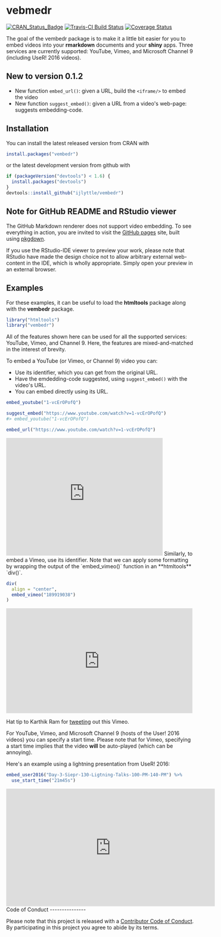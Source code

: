 
vebmedr
=======

[![CRAN\_Status\_Badge](http://www.r-pkg.org/badges/version/vembedr)](http://cran.r-project.org/package=vembedr) [![Travis-CI Build Status](https://travis-ci.org/ijlyttle/vembedr.svg?branch=master)](https://travis-ci.org/ijlyttle/vembedr) [![Coverage Status](https://img.shields.io/codecov/c/github/ijlyttle/vembedr/master.svg)](https://codecov.io/github/ijlyttle/vembedr?branch=master)

The goal of the vembedr package is to make it a little bit easier for you to embed videos into your **rmarkdown** documents and your **shiny** apps. Three services are currently supported: YouTube, Vimeo, and Microsoft Channel 9 (including UseR! 2016 videos).

New to version 0.1.2
--------------------

-   New function `embed_url()`: given a URL, build the `<iframe/>` to embed the video
-   New function `suggest_embed()`: given a URL from a video's web-page: suggests embedding-code.

Installation
------------

You can install the latest released version from CRAN with

``` r
install.packages("vembedr")
```

or the latest development version from github with

``` r
if (packageVersion("devtools") < 1.6) {
  install.packages("devtools")
}
devtools::install_github("ijlyttle/vembedr")
```

Note for GitHub README and RStudio viewer
-----------------------------------------

The GitHub Markdown renderer does not support video embedding. To see everything in action, you are invited to visit the [GitHub pages](http://ijlyttle.github.io/vembedr/) site, built using [pkgdown](http://hadley.github.io/pkgdown/).

If you use the RStudio-IDE viewer to preview your work, please note that RStudio have made the design choice not to allow arbitrary external web-content in the IDE, which is wholly appropriate. Simply open your preview in an external browser.

Examples
--------

For these examples, it can be useful to load the **htmltools** package along with the **vembedr** package.

``` r
library("htmltools")
library("vembedr")
```

All of the features shown here can be used for all the supported services: YouTube, Vimeo, and Channel 9. Here, the features are mixed-and-matched in the interest of brevity.

To embed a YouTube (or Vimeo, or Channel 9) video you can:

-   Use its identifier, which you can get from the original URL.
-   Have the emdedding-code suggested, using `suggest_embed()` with the video's URL.
-   You can embed directly using its URL.

``` r
embed_youtube("1-vcErOPofQ")
```

``` r
suggest_embed("https://www.youtube.com/watch?v=1-vcErOPofQ")
#> embed_youtube("1-vcErOPofQ")
```

``` r
embed_url("https://www.youtube.com/watch?v=1-vcErOPofQ")
```

<!--html_preserve-->
<iframe src="https://www.youtube.com/embed/1-vcErOPofQ" width="420" height="315" frameborder="0" allowfullscreen>
</iframe>
<!--/html_preserve-->
Similarly, to embed a Vimeo, use its identifier. Note that we can apply some formatting by wrapping the output of the `embed_vimeo()` function in an **htmltools** `div()`.

``` r
div(
  align = "center",
  embed_vimeo("189919038")
)
```

<!--html_preserve-->
<iframe class="vimeo-embed" src="https://player.vimeo.com/video/189919038" width="500" height="281" frameborder="0" webkitallowfullscreen mozallowfullscreen allowfullscreen>
</iframe>

<!--/html_preserve-->
Hat tip to Karthik Ram for [tweeting](https://twitter.com/_inundata/status/794616331727294464) out this Vimeo.

For YouTube, Vimeo, and Microsoft Channel 9 (hosts of the User! 2016 videos) you can specify a start time. Please note that for Vimeo, specifying a start time implies that the video **will** be auto-played (which can be annoying).

Here's an example using a lightning presentation from UseR! 2016:

``` r
embed_user2016("Day-3-Siepr-130-Ligtning-Talks-100-PM-140-PM") %>% 
  use_start_time("21m45s")
```

<!--html_preserve-->
<iframe src="https://channel9.msdn.com/Events/useR-international-R-User-conference/useR2016/Day-3-Siepr-130-Ligtning-Talks-100-PM-140-PM/player#time=0h21m45s:paused" width="560" height="315" frameborder="0" allowfullscreen>
</iframe>
<!--/html_preserve-->
Code of Conduct
---------------

Please note that this project is released with a [Contributor Code of Conduct](CONDUCT.md). By participating in this project you agree to abide by its terms.

